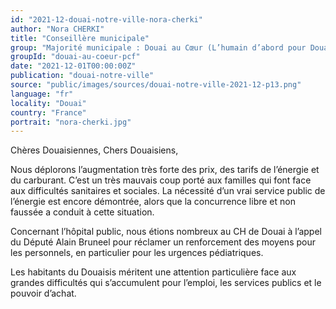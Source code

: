 ```yaml
---
id: "2021-12-douai-notre-ville-nora-cherki"
author: "Nora CHERKI"
title: "Conseillère municipale"
group: "Majorité municipale : Douai au Cœur (L’humain d’abord pour Douai)"
groupId: "douai-au-coeur-pcf"
date: "2021-12-01T00:00:00Z"
publication: "douai-notre-ville"
source: "public/images/sources/douai-notre-ville-2021-12-p13.png"
language: "fr"
locality: "Douai"
country: "France"
portrait: "nora-cherki.jpg"
---
```


Chères Douaisiennes, Chers Douaisiens,

Nous déplorons l’augmentation très forte des prix, des tarifs de l’énergie et du carburant. C’est un très mauvais coup porté aux familles qui font face aux difficultés sanitaires et sociales. La nécessité d’un vrai service public de l’énergie est encore démontrée, alors que la concurrence libre et non faussée a conduit à cette situation.

Concernant l’hôpital public, nous étions nombreux au CH de Douai à l’appel du Député Alain Bruneel pour réclamer un renforcement des moyens pour les personnels, en particulier pour les urgences pédiatriques.

Les habitants du Douaisis méritent une attention particulière face aux grandes difficultés qui s’accumulent pour l’emploi, les services publics et le pouvoir d’achat.
